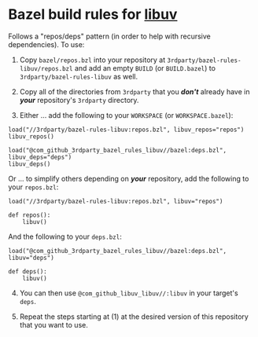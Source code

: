 # Bazel build rules for [libuv](https://github.com/libuv/libuv)

Follows a "repos/deps" pattern (in order to help with recursive dependencies). To use:

1. Copy `bazel/repos.bzl` into your repository at `3rdparty/bazel-rules-libuv/repos.bzl` and add an empty `BUILD` (or `BUILD.bazel`) to `3rdparty/bazel-rules-libuv` as well.

2. Copy all of the directories from `3rdparty` that you ***don't*** already have in ***your*** repository's `3rdparty` directory.

3. Either ... add the following to your `WORKSPACE` (or `WORKSPACE.bazel`):

```bazel
load("//3rdparty/bazel-rules-libuv:repos.bzl", libuv_repos="repos")
libuv_repos()

load("@com_github_3rdparty_bazel_rules_libuv//bazel:deps.bzl", libuv_deps="deps")
libuv_deps()
```

Or ... to simplify others depending on ***your*** repository, add the following to your `repos.bzl`:

```bazel
load("//3rdparty/bazel-rules-libuv:repos.bzl", libuv="repos")

def repos():
    libuv()
```

And the following to your `deps.bzl`:

```bazel
load("@com_github_3rdparty_bazel_rules_libuv//bazel:deps.bzl", libuv="deps")

def deps():
    libuv()
```

4. You can then use `@com_github_libuv_libuv//:libuv` in your target's `deps`.

5. Repeat the steps starting at (1) at the desired version of this repository that you want to use.